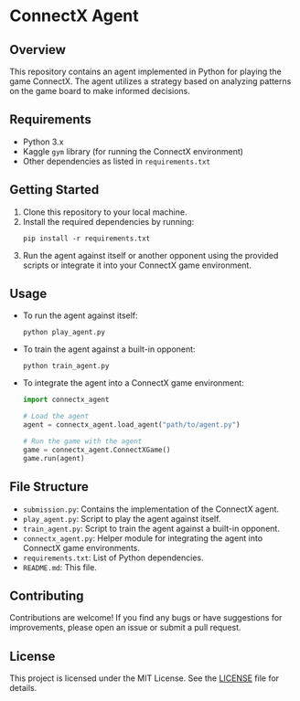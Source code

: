 # ConnectX Agent

## Overview
This repository contains an agent implemented in Python for playing the game ConnectX. The agent utilizes a strategy based on analyzing patterns on the game board to make informed decisions.

## Requirements
- Python 3.x
- Kaggle `gym` library (for running the ConnectX environment)
- Other dependencies as listed in `requirements.txt`

## Getting Started
1. Clone this repository to your local machine.
2. Install the required dependencies by running:
   ```
   pip install -r requirements.txt
   ```
3. Run the agent against itself or another opponent using the provided scripts or integrate it into your ConnectX game environment.

## Usage
- To run the agent against itself:
  ```
  python play_agent.py
  ```
- To train the agent against a built-in opponent:
  ```
  python train_agent.py
  ```
- To integrate the agent into a ConnectX game environment:
  ```python
  import connectx_agent
  
  # Load the agent
  agent = connectx_agent.load_agent("path/to/agent.py")
  
  # Run the game with the agent
  game = connectx_agent.ConnectXGame()
  game.run(agent)
  ```

## File Structure
- `submission.py`: Contains the implementation of the ConnectX agent.
- `play_agent.py`: Script to play the agent against itself.
- `train_agent.py`: Script to train the agent against a built-in opponent.
- `connectx_agent.py`: Helper module for integrating the agent into ConnectX game environments.
- `requirements.txt`: List of Python dependencies.
- `README.md`: This file.

## Contributing
Contributions are welcome! If you find any bugs or have suggestions for improvements, please open an issue or submit a pull request.

## License
This project is licensed under the MIT License. See the [LICENSE](LICENSE) file for details.
